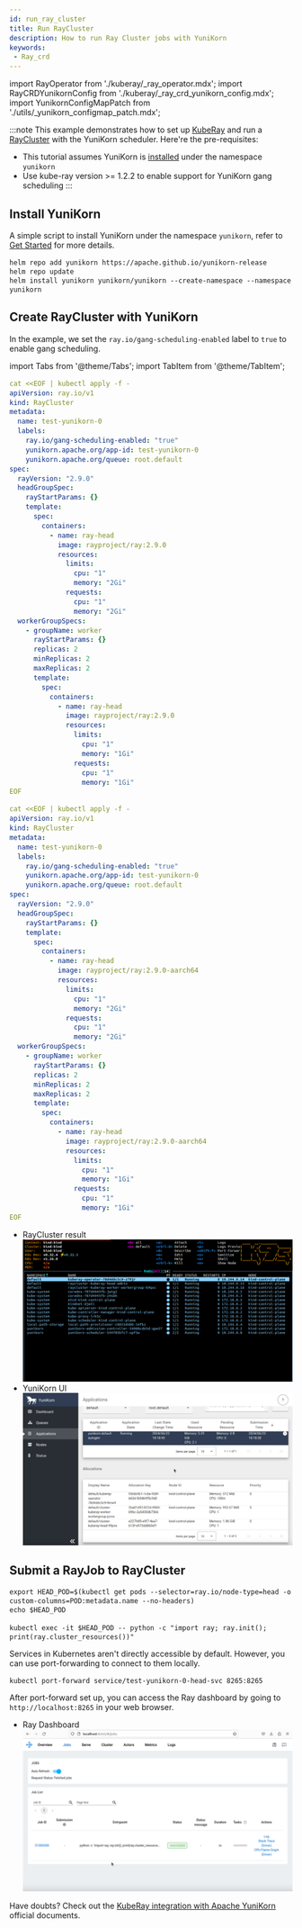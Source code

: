 ```yaml
---
id: run_ray_cluster
title: Run RayCluster
description: How to run Ray Cluster jobs with YuniKorn
keywords:
 - Ray_crd
---
```


import RayOperator from './kuberay/_ray_operator.mdx';
import RayCRDYunikornConfig from './kuberay/_ray_crd_yunikorn_config.mdx';
import YunikornConfigMapPatch from './utils/_yunikorn_configmap_patch.mdx';

<!--
Licensed to the Apache Software Foundation (ASF) under one
or more contributor license agreements.  See the NOTICE file
distributed with this work for additional information
regarding copyright ownership.  The ASF licenses this file
to you under the Apache License, Version 2.0 (the
"License"); you may not use this file except in compliance
with the License.  You may obtain a copy of the License at

  http://www.apache.org/licenses/LICENSE-2.0

Unless required by applicable law or agreed to in writing,
software distributed under the License is distributed on an
"AS IS" BASIS, WITHOUT WARRANTIES OR CONDITIONS OF ANY
KIND, either express or implied.  See the License for the
specific language governing permissions and limitations
under the License.
-->

:::note
This example demonstrates how to set up [KubeRay](https://docs.ray.io/en/master/cluster/kubernetes/getting-started.html) and run a [RayCluster](https://docs.ray.io/en/master/cluster/kubernetes/getting-started/raycluster-quick-start.html) with the YuniKorn scheduler. Here're the pre-requisites:
- This tutorial assumes YuniKorn is [installed](../../get_started/get_started.md) under the namespace `yunikorn`
- Use kube-ray version >= 1.2.2 to enable support for YuniKorn gang scheduling
:::

## Install YuniKorn

A simple script to install YuniKorn under the namespace `yunikorn`, refer to [Get Started](../../get_started/get_started.md) for more details.

```shell script
helm repo add yunikorn https://apache.github.io/yunikorn-release
helm repo update
helm install yunikorn yunikorn/yunikorn --create-namespace --namespace yunikorn
```

<RayOperator/>

## Create RayCluster with YuniKorn

In the example, we set the `ray.io/gang-scheduling-enabled` label to `true` to enable gang scheduling.

import Tabs from '@theme/Tabs';
import TabItem from '@theme/TabItem';

<Tabs>
<TabItem value="amd64" label="x86-64 (Intel/Linux)">

```yaml
cat <<EOF | kubectl apply -f -
apiVersion: ray.io/v1
kind: RayCluster
metadata:
  name: test-yunikorn-0
  labels:
    ray.io/gang-scheduling-enabled: "true"
    yunikorn.apache.org/app-id: test-yunikorn-0
    yunikorn.apache.org/queue: root.default
spec:
  rayVersion: "2.9.0"
  headGroupSpec:
    rayStartParams: {}
    template:
      spec:
        containers:
          - name: ray-head
            image: rayproject/ray:2.9.0
            resources:
              limits:
                cpu: "1"
                memory: "2Gi"
              requests:
                cpu: "1"
                memory: "2Gi"
  workerGroupSpecs:
    - groupName: worker
      rayStartParams: {}
      replicas: 2
      minReplicas: 2
      maxReplicas: 2
      template:
        spec:
          containers:
            - name: ray-head
              image: rayproject/ray:2.9.0
              resources:
                limits:
                  cpu: "1"
                  memory: "1Gi"
                requests:
                  cpu: "1"
                  memory: "1Gi"
EOF
```

</TabItem>
<TabItem value="aarch64" label="Apple Silicon(arm64)">

```yaml
cat <<EOF | kubectl apply -f -
apiVersion: ray.io/v1
kind: RayCluster
metadata:
  name: test-yunikorn-0
  labels:
    ray.io/gang-scheduling-enabled: "true"
    yunikorn.apache.org/app-id: test-yunikorn-0
    yunikorn.apache.org/queue: root.default
spec:
  rayVersion: "2.9.0"
  headGroupSpec:
    rayStartParams: {}
    template:
      spec:
        containers:
          - name: ray-head
            image: rayproject/ray:2.9.0-aarch64
            resources:
              limits:
                cpu: "1"
                memory: "2Gi"
              requests:
                cpu: "1"
                memory: "2Gi"
  workerGroupSpecs:
    - groupName: worker
      rayStartParams: {}
      replicas: 2
      minReplicas: 2
      maxReplicas: 2
      template:
        spec:
          containers:
            - name: ray-head
              image: rayproject/ray:2.9.0-aarch64
              resources:
                limits:
                  cpu: "1"
                  memory: "1Gi"
                requests:
                  cpu: "1"
                  memory: "1Gi"
EOF
```

</TabItem>
</Tabs>

- RayCluster result
  ![ray_cluster_cluster](../../assets/ray_cluster_cluster.png)
- YuniKorn UI
  ![ray_cluster_on_ui](../../assets/ray_cluster_on_ui.png)

## Submit a RayJob to RayCluster
```
export HEAD_POD=$(kubectl get pods --selector=ray.io/node-type=head -o custom-columns=POD:metadata.name --no-headers)
echo $HEAD_POD

kubectl exec -it $HEAD_POD -- python -c "import ray; ray.init(); print(ray.cluster_resources())"
```

Services in Kubernetes aren't directly accessible by default. However, you can use port-forwarding to connect to them locally.
```
kubectl port-forward service/test-yunikorn-0-head-svc 8265:8265
```
After port-forward set up, you can access the Ray dashboard by going to `http://localhost:8265` in your web browser.

- Ray Dashboard
  ![ray_cluster_ray_dashborad](../../assets/ray_cluster_ray_dashborad.png)

Have doubts? Check out the [KubeRay integration with Apache YuniKorn](https://docs.ray.io/en/master/cluster/kubernetes/k8s-ecosystem/yunikorn.html) official documents.

